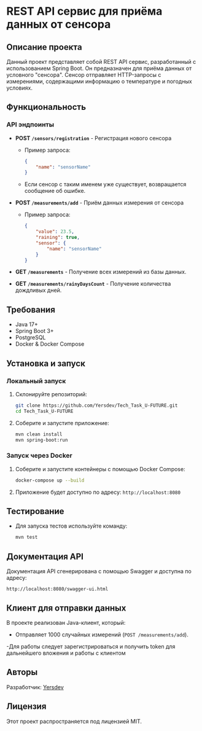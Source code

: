 # REST API сервис для приёма данных от сенсора

## Описание проекта
Данный проект представляет собой REST API сервис, разработанный с использованием Spring Boot. Он предназначен для приёма данных от условного "сенсора". Сенсор отправляет HTTP-запросы с измерениями, содержащими информацию о температуре и погодных условиях.

## Функциональность

### API эндпоинты

- **POST `/sensors/registration`** - Регистрация нового сенсора
    - Пример запроса:
      ```json
      {
          "name": "sensorName"
      }
      ```
    - Если сенсор с таким именем уже существует, возвращается сообщение об ошибке.

- **POST `/measurements/add`** - Приём данных измерения от сенсора
    - Пример запроса:
      ```json
      {
          "value": 23.5,
          "raining": true,
          "sensor": {
              "name": "sensorName"
          }
      }
      ```

- **GET `/measurements`** - Получение всех измерений из базы данных.

- **GET `/measurements/rainyDaysCount`** - Получение количества дождливых дней.

## Требования

- Java 17+
- Spring Boot 3+
- PostgreSQL
- Docker & Docker Compose

## Установка и запуск

### Локальный запуск

1. Склонируйте репозиторий:
    ```sh
    git clone https://github.com/Yersdev/Tech_Task_U-FUTURE.git
    cd Tech_Task_U-FUTURE
    ```

2. Соберите и запустите приложение:
    ```sh
    mvn clean install
    mvn spring-boot:run
    ```

### Запуск через Docker

1. Соберите и запустите контейнеры с помощью Docker Compose:
    ```sh
    docker-compose up --build
    ```

2. Приложение будет доступно по адресу: `http://localhost:8080`

## Тестирование

- Для запуска тестов используйте команду:
  ```sh
  mvn test
  ```

## Документация API

Документация API сгенерирована с помощью Swagger и доступна по адресу:
```
http://localhost:8080/swagger-ui.html
```

## Клиент для отправки данных

В проекте реализован Java-клиент, который:
- Отправляет 1000 случайных измерений (`POST /measurements/add`).

-Для работы следует зарегистрироваться и получить token для дальнейшего вложения и работы с клиентом 

## Авторы
Разработчик: [Yersdev](https://github.com/Yersdev)

## Лицензия
Этот проект распространяется под лицензией MIT.